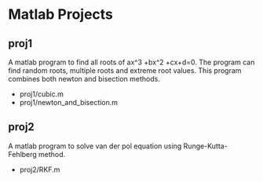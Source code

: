**Matlab Projects**
====================


## proj1

A matlab program to find all roots of ax^3 +bx^2 +cx+d=0. The program can find random roots, multiple roots and extreme root values. This program combines both newton and bisection methods.

- proj1/cubic.m
- proj1/newton_and_bisection.m

## proj2

A matlab program to solve van der pol equation using Runge-Kutta-Fehlberg method.

- proj2/RKF.m